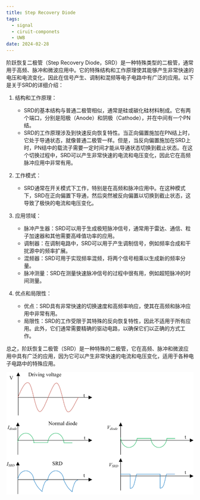 ```yaml
---
title: Step Recovery Diode
tags:
  - signal
  - ciruit-componets
  - UWB
date: 2024-02-28
---
```


阶跃恢复二极管（Step Recovery Diode，SRD）是一种特殊类型的二极管，通常用于高频、脉冲和微波应用中。它的特殊结构和工作原理使其能够产生非常快速的电压和电流变化，因此在信号产生、调制和混频等电子电路中有广泛的应用。以下是关于SRD的详细介绍：

1. 结构和工作原理：
   - SRD的基本结构与普通二极管相似，通常是硅或碳化硅材料制成。它有两个端口，分别是阳极（Anode）和阴极（Cathode），并在中间有一个PN结。
   - SRD的工作原理涉及到快速反向恢复特性。当正向偏置施加在PN结上时，它处于导通状态，就像普通二极管一样。但是，当反向偏置施加在SRD上时，PN结中的载流子需要一定时间才能从导通状态切换到截止状态。在这个切换过程中，SRD可以产生非常快速的电流和电压变化，因此它在高频脉冲应用中非常有用。

2. 工作模式：
   - SRD通常在开关模式下工作，特别是在高频和脉冲应用中。在这种模式下，SRD在正向偏置下导通，然后突然被反向偏置以切换到截止状态，这导致了极快的电流和电压变化。

3. 应用领域：
   - 脉冲产生器：SRD可以用于生成极短脉冲信号，通常用于雷达、通信、粒子加速器和其他需要高峰值功率的应用。
   - 调制器：在调制电路中，SRD可以用于产生调制信号，例如频率合成和干扰源中的频率扩展。
   - 混频器：SRD可用于实现频率混频，将两个信号相乘以生成新的频率分量。
   - 脉冲测量：SRD在测量快速脉冲信号的过程中很有用，例如超短脉冲的时间测量。

4. 优点和局限性：
   - 优点：SRD具有非常快速的切换速度和高频率响应，使其在高频和脉冲应用中非常有用。
   - 局限性：SRD的工作受限于其特殊的反向恢复特性，因此不适用于所有应用。此外，它们通常需要精确的驱动电路，以确保它们以正确的方式工作。

总之，阶跃恢复二极管（SRD）是一种特殊的二极管，它在高频、脉冲和微波应用中具有广泛的应用，因为它可以产生非常快速的电流和电压变化，适用于各种电子电路中的特殊应用。

![](signal_processing/device_and_components/attachments/Pasted%20image%2020231102154725.png)
